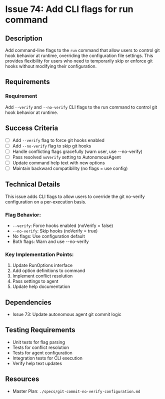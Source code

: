 # Issue 74: Add CLI flags for run command

## Description
Add command-line flags to the `run` command that allow users to control git hook behavior at runtime, overriding the configuration file settings. This provides flexibility for users who need to temporarily skip or enforce git hooks without modifying their configuration.

## Requirements

### Requirement
Add `--verify` and `--no-verify` CLI flags to the run command to control git hook behavior at runtime.

## Success Criteria
- [ ] Add `--verify` flag to force git hooks enabled
- [ ] Add `--no-verify` flag to skip git hooks
- [ ] Handle conflicting flags gracefully (warn user, use --no-verify)
- [ ] Pass resolved `noVerify` setting to AutonomousAgent
- [ ] Update command help text with new options
- [ ] Maintain backward compatibility (no flags = use config)

## Technical Details
This issue adds CLI flags to allow users to override the git no-verify configuration on a per-execution basis.

### Flag Behavior:
- `--verify`: Force hooks enabled (noVerify = false)
- `--no-verify`: Skip hooks (noVerify = true)
- No flags: Use configuration default
- Both flags: Warn and use --no-verify

### Key Implementation Points:
1. Update RunOptions interface
2. Add option definitions to command
3. Implement conflict resolution
4. Pass settings to agent
5. Update help documentation

## Dependencies
- Issue 73: Update autonomous agent git commit logic

## Testing Requirements
- Unit tests for flag parsing
- Tests for conflict resolution
- Tests for agent configuration
- Integration tests for CLI execution
- Verify help text updates

## Resources
- Master Plan: `./specs/git-commit-no-verify-configuration.md`
